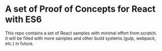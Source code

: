 # A set of Proof of Concepts for React with ES6

This repo contains a set of React samples with minimal effort from scratch.  
It will be filled with more samples and other build systems (gulp, webpack, etc.) in future.
